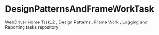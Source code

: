 # DesignPatternsAndFrameWorkTask
WebDriver Home Task_2 , Design Patterns , Frame Work , Logging and Reporting tasks repository
